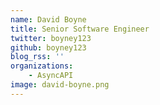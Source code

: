 ```yaml
---
name: David Boyne
title: Senior Software Engineer
twitter: boyney123
github: boyney123
blog_rss: ''
organizations:
    - AsyncAPI
image: david-boyne.png
---
```

